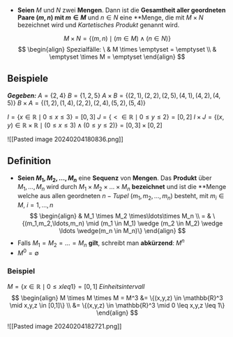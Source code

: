- **Seien** $M$ und $N$ zwei **Mengen**. Dann ist die **Gesamtheit aller geordneten Paare $(m,n)$ mit $m \in M$** und $n \in N$ eine **Menge, die mit $M \times N$ bezeichnet wird und *Kartetisches Produkt* genannt wird.

$$
M \times N = \{(m,n) \mid (m \in M) \wedge (n \in N)\}
$$
$$
\begin{align}
Spezialfälle: \ & M \times \emptyset = \emptyset \\
& \emptyset \times M = \emptyset
\end{align}
$$
## Beispiele

***Gegeben:***
$A=\{2,4\}$
$B=\{1,2,5\}$
$A \times B = \{(2,1), (2,2), (2,5), (4,1), (4,2), (4,5)\}$
$B \times A = \{(1,2),(1,4),(2,2),(2,4),(5,2),(5,4)\}$


$I= \{x \in \mathbb{R} \mid 0 \leq x \leq 3\} = [0,3]$
$J = \{< \in \mathbb{R} \mid 0 \leq y \leq 2\} = [0,2]$
$I \times J= \{ (x,y) \in \mathbb{R} \times \mathbb{R} \mid (0 \leq x \leq 3) \wedge (0 \leq y \leq 2)\} = [0,3] \times [0,2]$

![[Pasted image 20240204180836.png]]


## Definition

- **Seien $M_1, M_2, \ldots, M_n$** eine **Sequenz** von **Mengen**. Das **Produkt** über $M_1,\ldots,M_n$ wird durch $M_1 \times M_2  \times \ldots \times M_n$ **bezeichnet** und ist die **Menge welche aus allen geordneten $n-Tupel \ (m_1,m_2,\ldots,m_n)$ besteht, mit $m_i \in M, \ i=1,\ldots,n$
$$
\begin{align}
& M_1 \times M_2 \times\ldots\times M_n \\ 
= & \{(m_1,m_2,\ldots,m_n) \mid (m_1 \in M_1) \wedge (m_2 \in M_2) \wedge \ldots \wedge(m_n \in M_n)\}
\end{align}
$$
- Falls $M_1=M_2=\ldots=M_n$ **gilt**, schreibt man **abkürzend**: $M^n$
- $M^0=\emptyset$

### Beispiel

$M=\{x \in \mathbb{R} \mid 0 \leq x leq 1\} = [0,1] \ Einheitsintervall$
$$
\begin{align}
M \times M \times M = M^3 &= \{(x,y,z) \in \mathbb{R}^3 \mid x,y,z \in [0,1]\} \\
&= \{(x,y,z) \in \mathbb{R}^3 \mid 0 \leq x,y,z \leq 1\}
\end{align}
$$

![[Pasted image 20240204182721.png]]
